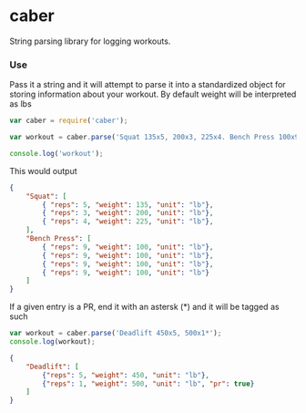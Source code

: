 # caber

String parsing library for logging workouts.


### Use

Pass it a string and it will attempt to parse it into a standardized
object for storing information about your workout.  By default weight
will be interpreted as lbs


```javascript
var caber = require('caber');

var workout = caber.parse('Squat 135x5, 200x3, 225x4. Bench Press 100x9x4');

console.log('workout');
```

This would output

```json
{
    "Squat": [
        { "reps": 5, "weight": 135, "unit": "lb"},
        { "reps": 3, "weight": 200, "unit": "lb"},
        { "reps": 4, "weight": 225, "unit": "lb"},
    ],
    "Bench Press": [
        { "reps": 9, "weight": 100, "unit": "lb"},
        { "reps": 9, "weight": 100, "unit": "lb"},
        { "reps": 9, "weight": 100, "unit": "lb"},
        { "reps": 9, "weight": 100, "unit": "lb"}
    ]
}
```

If a given entry is a PR, end it with an astersk (\*) and it will be
tagged as such

```javascript
var workout = caber.parse('Deadlift 450x5, 500x1*');
console.log(workout);
```

```json
{
    "Deadlift": [
        {"reps": 5, "weight": 450, "unit": "lb"},
        {"reps": 1, "weight": 500, "unit": "lb", "pr": true}
    ]
}
```
